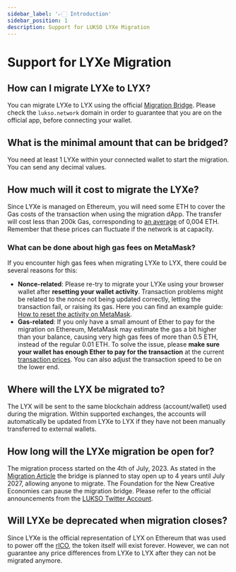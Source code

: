 ```yaml
---
sidebar_label: '👉🏻 Introduction'
sidebar_position: 1
description: Support for LUKSO LYXe Migration
---
```


# Support for LYXe Migration

## How can I migrate LYXe to LYX?

You can migrate LYXe to LYX using the official [Migration Bridge](https://migrate.lukso.network/). Please check the `lukso.network` domain in order to guarantee that you are on the official app, before connecting your wallet.

## What is the minimal amount that can be bridged?

You need at least 1 LYXe within your connected wallet to start the migration. You can send any decimal values.

## How much will it cost to migrate the LYXe?

Since LYXe is managed on Ethereum, you will need some ETH to cover the Gas costs of the transaction when using the migration dApp. The transfer will cost less than 200k Gas, corresponding to [an average](https://etherscan.io/gastracker) of 0,004 ETH. Remember that these prices can fluctuate if the network is at capacity.

### What can be done about high gas fees on MetaMask?

If you encounter high gas fees when migrating LYXe to LYX, there could be several reasons for this:

- **Nonce-related**: Please re-try to migrate your LYXe using your browser wallet after **resetting your wallet activity**. Transaction problems might be related to the nonce not being updated correctly, letting the transaction fail, or raising its gas. Here you can find an example guide: [How to reset the activity on MetaMask](https://support.metamask.io/hc/en-us/articles/360015488891-How-to-clear-your-account-activity-reset-account).
- **Gas-related**: If you only have a small amount of Ether to pay for the migration on Ethereum, MetaMask may estimate the gas a bit higher than your balance, causing very high gas fees of more than 0.5 ETH, instead of the regular 0.01 ETH. To solve the issue, please **make sure your wallet has enough Ether to pay for the transaction** at the current [transaction prices](https://etherscan.io/gastracker). You can also adjust the transaction speed to be on the lower end.

## Where will the LYX be migrated to?

The LYX will be sent to the same blockchain address (account/wallet) used during the migration. Within supported exchanges, the accounts will automatically be updated from LYXe to LYX if they have not been manually transferred to external wallets.

## How long will the LYXe migration be open for?

The migration process started on the 4th of July, 2023. As stated in the [Migration Article](https://medium.com/lukso/the-lyxe-migration-process-374053e5ddf5) the bridge is planned to stay open up to 4 years until July 2027, allowing anyone to migrate. The Foundation for the New Creative Economies can pause the migration bridge. Please refer to the official announcements from the [LUKSO Twitter Account](https://twitter.com/lukso_io).

## Will LYXe be deprecated when migration closes?

Since LYXe is the official representation of LYX on Ethereum that was used to power off the [rICO](https://medium.com/lukso/re-launching-the-reversible-ico-5289989ce7ed), the token itself will exist forever. However, we can not guarantee any price differences from LYXe to LYX after they can not be migrated anymore.
